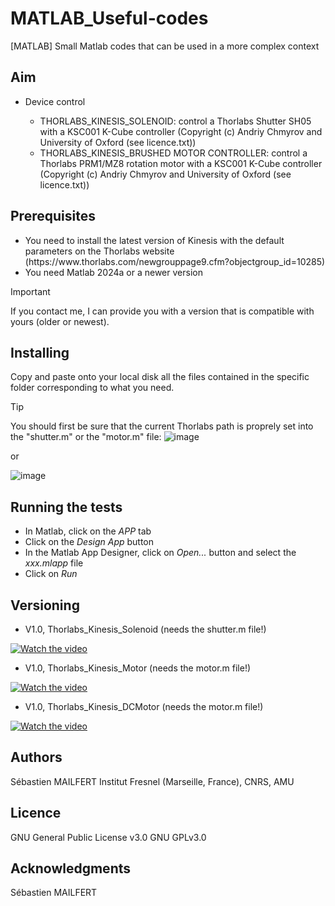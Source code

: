 # MATLAB_Useful-codes
[MATLAB] Small Matlab codes that can be used in a more complex context

## Aim

<ul>
<li> Device control</li>
<ul>
<li> THORLABS_KINESIS_SOLENOID: control a Thorlabs Shutter SH05 with a KSC001 K-Cube controller (Copyright (c) Andriy Chmyrov and University of Oxford (see licence.txt))</li>
<li> THORLABS_KINESIS_BRUSHED MOTOR CONTROLLER: control a Thorlabs PRM1/MZ8 rotation motor with a KSC001 K-Cube controller (Copyright (c) Andriy Chmyrov and University of Oxford (see licence.txt))</li>
</ul>
</ul>

## Prerequisites

<ul>
<li> You need to install the latest version of Kinesis with the default parameters on the Thorlabs website (https://www.thorlabs.com/newgrouppage9.cfm?objectgroup_id=10285)</li>
<li> You need Matlab 2024a or a newer version</li>
</ul>

> [!IMPORTANT]
> If you contact me, I can provide you with a version that is compatible with yours (older or newest).

## Installing
Copy and paste onto your local disk all the files contained in the specific folder corresponding to what you need.

> [!TIP]
> You should first be sure that the current Thorlabs path is proprely set into the "shutter.m" or the "motor.m" file:
![image](https://github.com/MAILFERT-Sebastien/MATLAB_Useful-codes/blob/main/Device_control/THORLABS_KINESIS_SOLENOID/Images/FilePath.png) 

or

![image](https://github.com/MAILFERT-Sebastien/MATLAB_Useful-codes/blob/main/Device_control/THORLABS_KINESIS_DC%20MOTOR%20CONTROLLER/Images/FilePath.png) 
## Running the tests




<ul>
<li> In Matlab, click on the <i>APP</i> tab</li>
<li> Click on the <i>Design App</i> button</li>
<li> In the Matlab App Designer, click on <i>Open...</i> button and select the <i>xxx.mlapp</i> file</li>
<li> Click on <i>Run</i></li>
</ul>


## Versioning

<ul>
<li> V1.0, Thorlabs_Kinesis_Solenoid (needs the shutter.m file!)</li>
</ul>

[![Watch the video](https://github.com/MAILFERT-Sebastien/MATLAB_Useful-codes/blob/main/Device_control/THORLABS_KINESIS_SOLENOID/Images/Thorlabs_Kinesis_Solenoid.png)](https://youtu.be/3Ou0eR2DcCs?feature=shared)


<ul>
<li> V1.0, Thorlabs_Kinesis_Motor (needs the motor.m file!)</li>
</ul>

[![Watch the video](https://github.com/MAILFERT-Sebastien/MATLAB_Useful-codes/blob/main/Device_control/THORLABS_KINESIS_BRUSHED%20MOTOR%20CONTROLLER/Images/Thorlabs_Kinesis_Motor.png)](https://youtu.be/yIXE_s-mPlQ)

 
<ul>
<li> V1.0, Thorlabs_Kinesis_DCMotor (needs the motor.m file!)</li>
</ul>

[![Watch the video](https://github.com/MAILFERT-Sebastien/MATLAB_Useful-codes/blob/main/Device_control/THORLABS_KINESIS_DC%20MOTOR%20CONTROLLER/Images/Thorlabs_Kinesis_DCMotor.png)](https://youtu.be/wut1uU-jnE0)


## Authors
Sébastien MAILFERT
Institut Fresnel (Marseille, France), CNRS, AMU

## Licence
GNU General Public License v3.0
GNU GPLv3.0

## Acknowledgments
Sébastien MAILFERT
